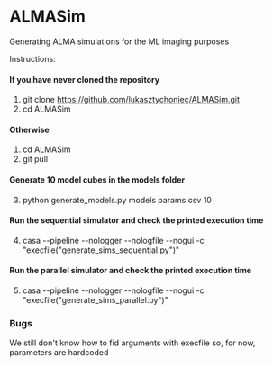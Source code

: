 # ALMASim
Generating ALMA simulations for the ML imaging purposes

Instructions:

#### If you have never cloned the repository
1. git clone https://github.com/lukasztychoniec/ALMASim.git
2. cd ALMASim
#### Otherwise
1. cd ALMASim
2. git pull
#### Generate 10 model cubes in the models folder
3. python generate_models.py models params.csv 10

#### Run the sequential simulator and check the printed execution time
4. casa --pipeline --nologger --nologfile --nogui -c "execfile("generate_sims_sequential.py")"
#### Run the parallel simulator and check the printed execution time
5. casa --pipeline --nologger --nologfile --nogui -c "execfile("generate_sims_parallel.py")"

### Bugs
We still don't know how to fid arguments with execfile so, for now, parameters are hardcoded

